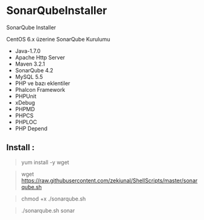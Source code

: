 SonarQubeInstaller
==================

SonarQube Installer

CentOS 6.x üzerine SonarQube Kurulumu


- Java-1.7.0
- Apache Http Server
- Maven 3.2.1
- SonarQube 4.2
- MySQL 5.5
- PHP ve bazı eklentiler
- Phalcon Framework
- PHPUnit 
- xDebug
- PHPMD
- PHPCS
- PHPLOC
- PHP Depend

## Install : 

> yum install -y wget

> wget https://raw.githubusercontent.com/zekiunal/ShellScripts/master/sonarqube.sh

> chmod +x ./sonarqube.sh

> ./sonarqube.sh sonar

